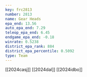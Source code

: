 ```yaml
---
key: frc2813
number: 2813
name: Gear Heads
epa_end: 13.56
auto_epa_end: 7.29
teleop_epa_end: 6.45
endgame_epa_end: -0.18
winrate: 0.5238
district_epa_rank: 884
district_epa_percentile: 0.5092
type: Team
---
```

[[2024casj]]
[[2024dal]]
[[2024idbo]]
